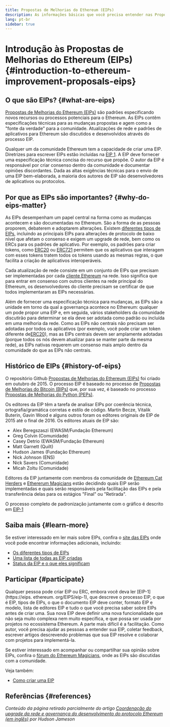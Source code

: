 ```yaml
---
title: Propostas de Melhorias do Ethereum (EIPs)
description: As informações básicas que você precisa entender nas Propostas de Melhorias do Ethereum (EIPs).
lang: pt-br
sidebar: true
---
```


# Introdução às Propostas de Melhorias do Ethereum (EIPs) {#introduction-to-ethereum-improvement-proposals-eips}

## O que são EIPs? {#what-are-eips}

[Propostas de Melhorias do Ethereum (EIPs)](https://eips.ethereum.org/) são padrões especificando novos recursos ou processos potenciais para o Ethereum. As EIPs contêm especificações técnicas para as mudanças propostas e agem como a "fonte da verdade" para a comunidade. Atualizações de rede e padrões de aplicativos para Ethereum são discutidos e desenvolvidos através do processo EIP.

Qualquer um da comunidade Ethereum tem a capacidade de criar uma EIP. Diretrizes para escrever EIPs estão incluídas na [EIP 1](https://eips.ethereum.org/EIPS/eip-1). A EIP deve fornecer uma especificação técnica concisa do recurso que propõe. O autor da EIP é responsável por criar consenso dentro da comunidade e documentar opiniões discordantes. Dada as altas exigências técnicas para o envio de uma EIP bem-elaborada, a maioria dos autores de EIP são desenvolvedores de aplicativos ou protocolos.

## Por que as EIPs são importantes? {#why-do-eips-matter}

As EIPs desempenham um papel central na forma como as mudanças acontecem e são documentadas no Ethereum. São a forma de as pessoas proporem, debaterem e adoptarem alterações. Existem [diferentes tipos de EIPs](https://github.com/ethereum/EIPs/blob/master/EIPS/eip-1.md#eip-types), incluindo as principais EIPs para alterações de protocolo de baixo nível que afetam o consenso e exigem um upgrade de rede, bem como os ERCs para os padrões de aplicativo. Por exemplo, os padrões para criar tokens, como [ERC20](https://eips.ethereum.org/EIPS/eip-20) ou [ERC721](https://eips.ethereum.org/EIPS/eip-721) permitem que os aplicativos que interagem com esses tokens tratem todos os tokens usando as mesmas regras, o que facilita a criação de aplicativos interoperáveis.

Cada atualização de rede consiste em um conjunto de EIPs que precisam ser implementadas por cada [cliente Ethereum](/learn/#clients-and-nodes) na rede. Isso significa que para entrar em consenso com outros clientes na rede principal do Ethereum, os desenvolvedores do cliente precisam se certificar de que todos implementaram as EIPs necessárias.

Além de fornecer uma especificação técnica para mudanças, as EIPs são a unidade em torno da qual a governança acontece no Ethereum: qualquer um pode propor uma EIP e, em seguida, vários stakeholders da comunidade discutirão para determinar se ela deve ser adotada como padrão ou incluída em uma melhoria da rede. Como as EIPs não centrais não precisam ser adotadas por todos os aplicativos (por exemplo, você pode criar um token diferente de[ERC20](https://eips.ethereum.org/EIPS/eip-20)), mas as EIPs centrais devem ser amplamente adotadas (porque todos os nós devem atualizar para se manter parte da mesma rede), as EIPs nativas requerem um consenso mais amplo dentro da comunidade do que as EIPs não centrais.

## Histórico de EIPs {#history-of-eips}

O repositório Github [Propostas de Melhorias do Ethereum (EIPs)](https://github.com/ethereum/EIPs) foi criado em outubro de 2015. O processo EIP é baseado no processo de [Propostas de Melhorias do Bitcoin (BIPs)](https://github.com/bitcoin/bips) que, por sua vez, é baseado no processo [Propostas de Melhorias do Python (PEPs)](https://www.python.org/dev/peps/).

Os editores da EIP têm a tarefa de analisar EIPs por coerência técnica, ortografia/gramática corretas e estilo de código. Martin Becze, Vitalik Buterin, Gavin Wood e alguns outros foram os editores originais de EIP de 2015 até o final de 2016. Os editores atuais de EIP são:

- Alex Beregszaszi (EWASM/Fundação Ethereum)
- Greg Colvin (Comunidade)
- Casey Detrio (EWASM/Fundação Ethereum)
- Matt Garnett (Quilt)
- Hudson James (Fundação Ethereum)
- Nick Johnson (ENS)
- Nick Savers (Comunidade)
- Micah Zoltu (Comunidade)

Editores da EIP juntamente com membros da comunidade de [Ethereum Cat Herders](https://ethereumcatherders.com/) e [Ethererum Magicians](https://ethereum-magicians.org/) estão decidindo quais EIP serão implementadas e quais serão responsáveis pela facilitação das EIPs e pela transferência delas para os estágios "Final" ou "Retirada".

O processo completo de padronização juntamente com o gráfico é descrito em [EIP-1](https://eips.ethereum.org/EIPS/eip-1)

## Saiba mais {#learn-more}

Se estiver interessado em ler mais sobre EIPs, confira o [site das EIPs](https://eips.ethereum.org/) onde você pode encontrar informações adicionais, incluindo:

- [Os diferentes tipos de EIPs](https://eips.ethereum.org/)
- [Uma lista de todas as EIP criadas](https://eips.ethereum.org/all)
- [Status da EIP e o que eles significam](https://eips.ethereum.org/)

## Participar {#participate}

Qualquer pessoa pode criar EIP ou ERC, embora você deva ler [EIP-1](https://eips. ethereum. org/EIPS/eip-1), que descreve o processo EIP, o que é EIP, tipos de EIPs, o que o documento EIP deve conter, formato EIP e modelo, lista de editores EIP e tudo o que você precisa saber sobre EIPs antes de criar uma. Sua nova EIP deve definir uma nova funcionalidade que não seja muito complexa nem muito específica, e que possa ser usada por projetos no ecossistema Ethereum. A parte mais difícil é a facilitação. Como autor, você precisa ajudar as pessoas a entender sua EIP, coletar feedback, escrever artigos descrevendo problemas que sua EIP resolve e colaborar com projetos para implementá-la.

Se estiver interessado em acompanhar ou compartilhar sua opinião sobre EIPs, confira o [fórum do Ethereum Magicians](https://ethereum-magicians.org/), onde as EIPs são discutidas com a comunidade.

Veja também:

- [Como criar uma EIP](https://eips.ethereum.org/EIPS/eip-1)

## Referências {#references}

<cite class="citation">

Conteúdo da página retirado parcialmente do artigo [Coordenação do upgrade da rede e governança do desenvolvimento do protocolo Ethereum (em inglês)](https://hudsonjameson.com/2020-03-23-ethereum-protocol-development-governance-network-upgrade-coordination/) por Hudson Jameson

</cite>
